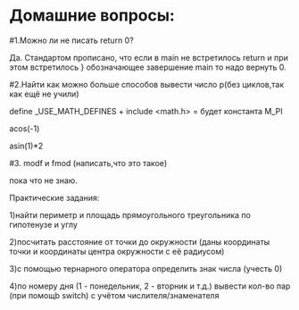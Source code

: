 # Домашние вопросы:
#1.Можно ли не писать return 0?

Да. Стандартом прописано, что если в main не встретилось return и при этом встретилось } обозначающее завершение main то надо вернуть 0.

#2.Найти как можно больше способов вывести число p(без циклов,так как ещё не учили)

define _USE_MATH_DEFINES + include <math.h> = будет константа M_PI

acos(-1)

asin(1)*2

#3. modf и fmod (написать,что это такое)

пока что не знаю.

Практические задания:

1)найти периметр и площадь прямоугольного треугольника по гипотенузе и углу 

2)посчитать расстояние от точки до окружности (даны координаты точки и координаты центра окружности с её радиусом)

3)с помощью тернарного оператора определить знак числа (учесть 0)

4)по номеру дня (1 - понедельник, 2 - вторник и т.д.) вывести кол-во пар (при помощb switch) с учётом числителя/знаменателя
